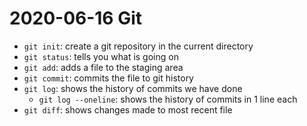 # 2020-06-16 Git

- `git init`: create a git repository in the current directory
- `git status`: tells you what is going on
- `git add`: adds a file to the staging area
- `git commit`: commits the file to git history
- `git log`: shows the history of commits we have done
	- `git log --oneline`: shows the history of commits in 1 line each
- `git diff`: shows changes made to most recent file
